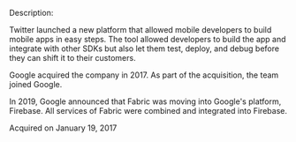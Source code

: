 Description:

Twitter launched a new platform that allowed mobile developers to build mobile apps in easy steps. The tool allowed developers to build the app and integrate with other SDKs but also let them test, deploy, and debug before they can shift it to their customers.

Google acquired the company in 2017. As part of the acquisition, the team joined Google.

In 2019, Google announced that Fabric was moving into Google's platform, Firebase. All services of Fabric were combined and integrated into Firebase.

Acquired on January 19, 2017